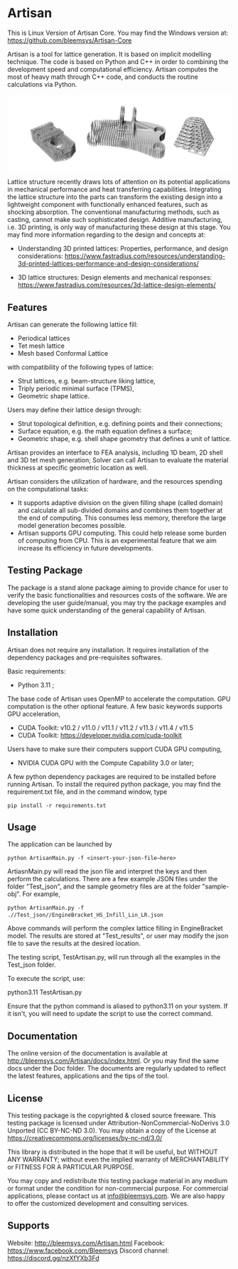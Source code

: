 # Artisan
This is Linux Version of Artisan Core. You may find the Windows version at: https://github.com/bleemsys/Artisan-Core

Artisan is a tool for lattice generation. It is based on implicit modelling technique. The code is based on Python and C++ in order to combining the development speed and computational efficiency. Artisan computes the most of heavy math through C++ code, and conducts the routine calculations via Python. 

![image info](./ArtisanIllustration_05.jpg)

Lattice structure recently draws lots of attention on its potential applications in mechanical performance and heat transferring capabilities. Integrating the lattice structure into the parts can transform the existing design into a lightweight component with functionally enhanced features, such as shocking absorption. The conventional manufacturing methods, such as casting, cannot make such sophisticated design. Additive manufacturing, i.e. 3D printing, is only way of manufacturing these design at this stage. You may find more information regarding to the design and concepts at:

 - Understanding 3D printed lattices: Properties, performance, and design considerations: https://www.fastradius.com/resources/understanding-3d-printed-lattices-performance-and-design-considerations/

 - 3D lattice structures: Design elements and mechanical responses: https://www.fastradius.com/resources/3d-lattice-design-elements/

## Features
Artisan can generate the following lattice fill:

 - Periodical lattices 
 - Tet mesh lattice
 - Mesh based Conformal Lattice

with compatibility of the following types of lattice:

 - Strut lattices, e.g. beam-structure liking lattice,
 - Triply periodic minimal surface (TPMS),
 - Geometric shape lattice.

Users may define their lattice design through:

 - Strut topological definition, e.g. defining points and their connections;
 - Surface equation, e.g. the math equation defines a surface;
 - Geometric shape, e.g. shell shape geometry that defines a unit of lattice.

Artisan provides an interface to FEA analysis, including 1D beam, 2D shell and 3D tet mesh generation; Solver can call Artisan to evaluate the material thickness at specific geometric location as well. 

Artisan considers the utilization of hardware, and the resources spending on the computational tasks:

 - It supports adaptive division on the given filling shape (called domain) and calculate all sub-divided domains and combines them together at the end of computing. This consumes less memory, therefore the large model generation becomes possible.   
 - Artisan supports GPU computing. This could help release some burden of computing from CPU. This is an experimental feature that we aim increase its efficiency in future developments.

## Testing Package

The package is a stand alone package aiming to provide chance for user to verify the basic functionalities and resources costs of the software. We are developing the user guide/manual, you may try the package examples and have some quick understanding of the general capability of Artisan.

## Installation
Artisan does not require any installation. It requires installation of the dependency packages and pre-requisites softwares. 

Basic requirements:

 - Python 3.11 ; 

The base code of Artisan uses OpenMP to accelerate the computation. GPU computation is the other optional feature. A few basic keywords supports GPU acceleration,

- CUDA Toolkit: v10.2 / v11.0 / v11.1 / v11.2 / v11.3 / v11.4 / v11.5
- CUDA Toolkit: https://developer.nvidia.com/cuda-toolkit

Users have to make sure their computers support CUDA GPU computing, 

 - NVIDIA CUDA GPU with the Compute Capability 3.0 or later;

A few python dependency packages are required to be installed before running Artisan.  To install the required python package, you may find the requirement.txt file, and in the command window, type

    pip install -r requirements.txt


## Usage
The application can be launched by

    python ArtisanMain.py -f <insert-your-json-file—here>

ArtiasnMain.py will read the json file and interpret the keys and then perform the calculations. There are a few example JSON files under the folder "Test_json", and the sample geometry files are at the folder "sample-obj". For example, 

    python ArtisanMain.py -f .//Test_json//EngineBracket_HS_Infill_Lin_LR.json

Above commands will perform the complex lattice filling in EngineBracket model. The results are stored at "Test_results", or user may modify the json file to save the results at the desired location. 

The testing script, TestArtisan.py, will run through all the examples in the Test_json folder.

To execute the script, use:

python3.11 TestArtisan.py

Ensure that the python command is aliased to python3.11 on your system. If it isn't, you will need to update the script to use the correct command.


## Documentation

The online version of the documentation is available at http://bleemsys.com/Artisan/docs/index.html. Or you may find the same docs under the Doc folder. The documents are regularly updated to reflect the latest features, applications and the tips of the tool.

## License
This testing package is the copyrighted & closed source freeware. This testing package is licensed under Attribution-NonCommercial-NoDerivs 3.0 Unported (CC BY-NC-ND 3.0). You may obtain a copy of the License at https://creativecommons.org/licenses/by-nc-nd/3.0/

This library is distributed in the hope that it will be useful, but WITHOUT ANY WARRANTY; without even the implied warranty of MERCHANTABILITY or FITNESS FOR A PARTICULAR PURPOSE.

You may copy and redistribute this testing package material in any medium or format under the condition for non-commercial purpose. For commercial applications, please contact us at info@bleemsys.com. We are also happy to offer the customized development and consulting services.

## Supports
Website: http://bleemsys.com/Artisan.html
Facebook: https://www.facebook.com/Bleemsys
Discord channel: https://discord.gg/nzXfYXb3Fd


